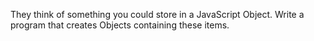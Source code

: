 They think of something you could store in a JavaScript Object. 
Write a program that creates Objects containing these items.